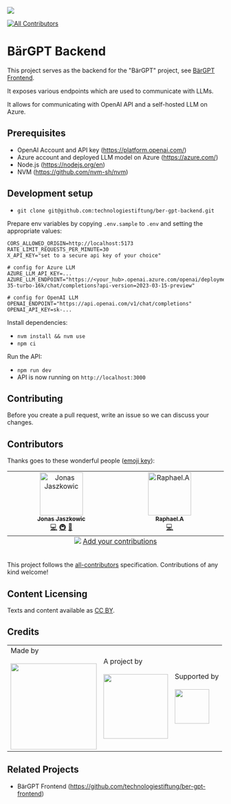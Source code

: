 ![](https://img.shields.io/badge/Built%20with%20%E2%9D%A4%EF%B8%8F-at%20Technologiestiftung%20Berlin-blue)

<!-- ALL-CONTRIBUTORS-BADGE:START - Do not remove or modify this section -->

[![All Contributors](https://img.shields.io/badge/all_contributors-2-orange.svg?style=flat-square)](#contributors-)

<!-- ALL-CONTRIBUTORS-BADGE:END -->

# BärGPT Backend

This project serves as the backend for the "BärGPT" project, see [BärGPT Frontend](https://github.com/technologiestiftung/ber-gpt-frontend).

It exposes various endpoints which are used to communicate with LLMs.

It allows for communicating with OpenAI API and a self-hosted LLM on Azure.

## Prerequisites

- OpenAI Account and API key (https://platform.openai.com/)
- Azure account and deployed LLM model on Azure (https://azure.com/)
- Node.js (https://nodejs.org/en)
- NVM (https://github.com/nvm-sh/nvm)

## Development setup

- `git clone git@github.com:technologiestiftung/ber-gpt-backend.git`

Prepare env variables by copying `.env.sample` to `.env` and setting the appropriate values:

```
CORS_ALLOWED_ORIGIN=http://localhost:5173
RATE_LIMIT_REQUESTS_PER_MINUTE=30
X_API_KEY="set to a secure api key of your choice"

# config for Azure LLM
AZURE_LLM_API_KEY=...
AZURE_LLM_ENDPOINT="https://<your_hub>.openai.azure.com/openai/deployments/gpt-35-turbo-16k/chat/completions?api-version=2023-03-15-preview"

# config for OpenAI LLM
OPENAI_ENDPOINT="https://api.openai.com/v1/chat/completions"
OPENAI_API_KEY=sk-...
```

Install dependencies:

- `nvm install && nvm use`
- `npm ci`

Run the API:

- `npm run dev`
- API is now running on `http://localhost:3000`

## Contributing

Before you create a pull request, write an issue so we can discuss your changes.

## Contributors

Thanks goes to these wonderful people ([emoji key](https://allcontributors.org/docs/en/emoji-key)):

<!-- ALL-CONTRIBUTORS-LIST:START - Do not remove or modify this section -->
<!-- prettier-ignore-start -->
<!-- markdownlint-disable -->
<table>
  <tbody>
    <tr>
      <td align="center" valign="top" width="14.28%"><a href="https://github.com/Jaszkowic"><img src="https://avatars.githubusercontent.com/u/10830180?v=4?s=100" width="100px;" alt="Jonas Jaszkowic"/><br /><sub><b>Jonas Jaszkowic</b></sub></a><br /><a href="https://github.com/technologiestiftung/ber-gpt-backend/commits?author=Jaszkowic" title="Code">💻</a> <a href="#infra-Jaszkowic" title="Infrastructure (Hosting, Build-Tools, etc)">🚇</a> <a href="https://github.com/technologiestiftung/ber-gpt-backend/commits?author=Jaszkowic" title="Documentation">📖</a></td>
      <td align="center" valign="top" width="14.28%"><a href="https://github.com/raphael-arce"><img src="https://avatars.githubusercontent.com/u/8709861?v=4?s=100" width="100px;" alt="Raphael.A"/><br /><sub><b>Raphael.A</b></sub></a><br /><a href="https://github.com/technologiestiftung/ber-gpt-backend/commits?author=raphael-arce" title="Code">💻</a></td>
    </tr>
  </tbody>
  <tfoot>
    <tr>
      <td align="center" size="13px" colspan="7">
        <img src="https://raw.githubusercontent.com/all-contributors/all-contributors-cli/1b8533af435da9854653492b1327a23a4dbd0a10/assets/logo-small.svg">
          <a href="https://all-contributors.js.org/docs/en/bot/usage">Add your contributions</a>
        </img>
      </td>
    </tr>
  </tfoot>
</table>

<!-- markdownlint-restore -->
<!-- prettier-ignore-end -->

<!-- ALL-CONTRIBUTORS-LIST:END -->

<!-- ALL-CONTRIBUTORS-LIST:START - Do not remove or modify this section -->
<!-- prettier-ignore-start -->
<!-- markdownlint-disable -->
<table>
  <tr>
  </tr>
</table>

<!-- markdownlint-restore -->
<!-- prettier-ignore-end -->

<!-- ALL-CONTRIBUTORS-LIST:END -->

This project follows the [all-contributors](https://github.com/all-contributors/all-contributors) specification. Contributions of any kind welcome!

## Content Licensing

Texts and content available as [CC BY](https://creativecommons.org/licenses/by/3.0/de/).

## Credits

<table>
  <tr>
    <td>
      Made by <a href="https://citylab-berlin.org/de/start/">
        <br />
        <br />
        <img width="200" src="https://logos.citylab-berlin.org/logo-citylab-berlin.svg" />
      </a>
    </td>
    <td>
      A project by <a href="https://www.technologiestiftung-berlin.de/">
        <br />
        <br />
        <img width="150" src="https://logos.citylab-berlin.org/logo-technologiestiftung-berlin-de.svg" />
      </a>
    </td>
    <td>
      Supported by <a href="https://www.berlin.de/rbmskzl/">
        <br />
        <br />
        <img width="80" src="https://logos.citylab-berlin.org/logo-berlin-senatskanzelei-de.svg" />
      </a>
    </td>
  </tr>
</table>

## Related Projects

- BärGPT Frontend (https://github.com/technologiestiftung/ber-gpt-frontend)
